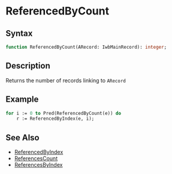 # ReferencedByCount

## Syntax

```pascal
function ReferencedByCount(ARecord: IwbMainRecord): integer;
```

## Description

Returns the number of records linking to `ARecord`

## Example

```pascal
for i := 0 to Pred(ReferencedByCount(e)) do
	r := ReferencedByIndex(e, i);
```

## See Also

- [ReferencedByIndex](IwbMainRecord_ReferencedByIndex.md)
- [ReferencesCount](IwbMainRecord_ReferencesCount.md)
- [ReferencesByIndex](IwbMainRecord_ReferencesByIndex.md)

